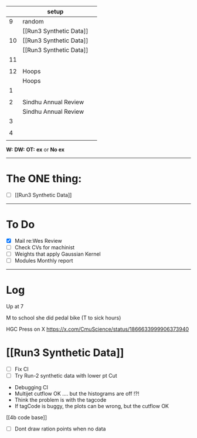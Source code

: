 
|     | setup                   |     |
| --- | ----------------------- | --- |
| 9   | random                  |     |
|     | [[Run3 Synthetic Data]] |     |
| 10  | [[Run3 Synthetic Data]] |     |
|     | [[Run3 Synthetic Data]] |     |
| 11  |                         |     |
|     |                         |     |
| 12  | Hoops                   |     |
|     | Hoops                   |     |
| 1   |                         |     |
|     |                         |     |
| 2   | Sindhu Annual Review    |     |
|     | Sindhu Annual Review    |     |
| 3   |                         |     |
|     |                         |     |
| 4   |                         |     |
|     |                         |     |

**W:**
**DW:**
**OT:**
**ex** or **No ex**

---
# The ONE thing: 
- [ ] [[Run3 Synthetic Data]]

---
# To Do

- [x] Mail re:Wes Review
- [ ] Check CVs for machinist
- [ ] Weights that apply Gaussian Kernel
- [ ] Modules Monthly report

---

# Log

Up at 7

M to school she did pedal bike 
(T to sick hours) 

HGC Press on X
https://x.com/CmuScience/status/1866633999906373940

# [[Run3 Synthetic Data]]
- [ ] Fix CI
- [ ] Try Run-2 synthetic data with lower pt Cut
- Debugging CI
- Multijet cutflow OK .... but the histograms are off !?!
- Think the problem is with the tagcode
- If tagCode is buggy, the plots can be wrong, but the cutflow OK

[[4b code base]]
- [ ] Dont draw ration points when no data
